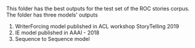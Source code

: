 This folder has the best outputs for the test set of the ROC stories corpus.
The folder has three models' outputs
1. WriterForcing model published in ACL workshop StoryTelling 2019
2. IE model published in AAAI - 2018
3. Sequence to Sequence model
